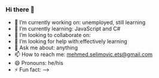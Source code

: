 ### Hi there 👋


- 🔭 I’m currently working on: unemployed, still learning
- 🌱 I’m currently learning: JavaScript and C#
- 👯 I’m looking to collaborate on:
- 🤔 I’m looking for help with:effectively learning
- 💬 Ask me about: anything
- 📫 How to reach me: mehmed.selimovic.ets@gmail.com
- 😄 Pronouns: he/his
- ⚡ Fun fact:
-->
